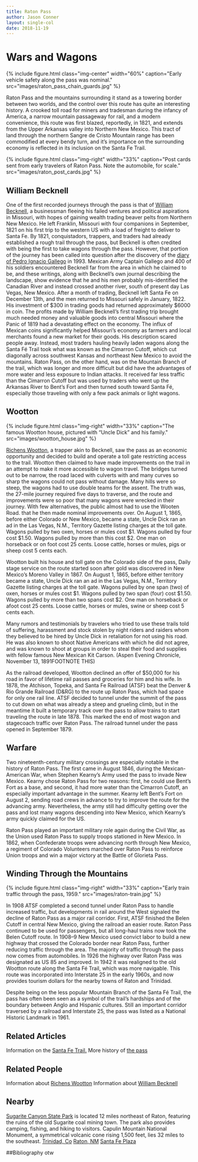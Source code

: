 ```yaml
---
title: Raton Pass
author: Jason Conner
layout: single-col
date: 2018-11-19
---
```


# Wars and Wagons

{% include figure.html
  class="img-center"
  width="60%"
  caption="Early vehicle safety along the pass was nominal."
  src="images/raton_pass_chain_guards.jpg"
%}

Raton Pass and the mountains surrounding it stand as a towering border between two worlds, and the control over this route has quite an interesting history. A crooked toll road for miners and tradesman during the infancy of America, a narrow mountain passageway for rail, and a modern convenience, this route was first blazed, reportedly, in 1821, and extends from the Upper Arkansas valley into Northern New Mexico. This tract of land through the northern Sangre de Cristo Mountain range has been commodified at every bendy turn, and it’s importance on the surrounding economy is reflected in its inclusion on the Santa Fe Trail.

{% include figure.html
  class="img-right"
  width="33%"
  caption="Post cards sent from early travelers of Raton Pass. Note the automobile, for scale."
  src="images/raton_post_cards.jpg"
%}

## William Becknell

One of the first recorded journeys through the pass is that of [William Becknell](https://en.wikipedia.org/wiki/William_Becknell), a businessman fleeing his failed ventures and political aspirations in Missouri, with hopes of gaining wealth trading beaver pelts from Northern New Mexico. He left Franklin, Missouri with four companions in September, 1821 on his first trip to the western US with a load of freight to deliver to Santa Fe. By 1821, conquistadors, trappers, and traders had already established a rough trail through the pass, but Becknell is often credited with being the first to take wagons through the pass. However, that portion of the journey has been called into question after the discovery of the [diary of Pedro Ignacio Gallego](https://www.santafetrailresearch.com/research/pedro-ignacio-gallego-1.html) in 1993. Mexican Army Captain Gallego and 400 of his soldiers encountered Becknell far from the area in which he claimed to be, and these writings, along with Becknell’s own journal describing the landscape, show evidence that he and his men probably mis-identified the Canadian River and instead crossed another river, south of present day Las Vegas, New Mexico. After a month of trading, Becknell left Santa Fe on December 13th, and the men returned to Missouri safely in January, 1822. His investment of $300 in trading goods had returned approximately $6000 in coin. 
The profits made by William Becknell’s first trading trip brought much needed money and valuable goods into central Missouri where the Panic of 1819 had a devastating effect on the economy. The influx of Mexican coins significantly helped Missouri’s economy as farmers and local merchants found a new market for their goods. 
His description scared people away. Instead, most traders hauling heavily laden wagons along the Santa Fé Trail took what was known as the Cimarron Cutoff, which cut diagonally across southwest Kansas and northeast New Mexico to avoid the mountains. Raton Pass, on the other hand, was on the Mountain Branch of the trail, which was longer and more difficult but did have the advantages of more water and less exposure to Indian attacks. It received far less traffic than the Cimarron Cutoff but was used by traders who went up the Arkansas River to Bent’s Fort and then turned south toward Santa Fé, especially those traveling with only a few pack animals or light wagons.

## Wootton

{% include figure.html
  class="img-right"
  width="33%"
  caption="The famous Wootton house, pictured with “Uncle Dick” and his family."
  src="images/wootton_house.jpg"
%}

[Richens Wootton](https://en.wikipedia.org/wiki/Richens_Lacey_Wootton), a trapper akin to Becknell, saw the pass as an economic opportunity and decided to build and operate a toll gate restricting access to the trail. Wootton then claimed to have made improvements on the trail in an attempt to make it more accessible to wagon travel.  The bridges turned out to be narrow, the road laced with culverts with and many curves so sharp the wagons could not pass without damage. Many hills were so steep, the wagons had to use double teams for the assent. The truth was, the 27-mile journey required five days to traverse, and the route and improvements were so poor that many wagons were wrecked in their journey. With few alternatives, the public almost had to use the Wooten Road. that he then made nominal improvements over. On August 1, 1865, before either Colorado or New Mexico, became a state, Uncle Dick ran an ad in the Las Vegas, N.M., Territory Gazette listing charges at the toll gate. Wagons pulled by two oxen, horses or mules cost $1. Wagons pulled by four cost $1.50. Wagons pulled by more than this cost $2. One man on horseback or on foot cost 25 cents. Loose cattle, horses or mules, pigs or sheep cost 5 cents each.

Wootton built his house and toll gate on the Colorado side of the pass, Daily stage service on the route started soon after gold was discovered in New Mexico’s Moreno Valley in 1867.
On August 1, 1865, before either territory became a state, Uncle Dick ran an ad in the Las Vegas, N.M., Territory Gazette listing charges at the toll gate. Wagons pulled by one span (two) of oxen, horses or mules cost $1. Wagons pulled by two span (four) cost $1.50. Wagons pulled by more than two spans cost $2. One man on horseback or afoot cost 25 cents. Loose cattle, horses or mules, swine or sheep cost 5 cents each.

Many rumors and testimonials by travelers who tried to use these trails told of suffering, harassment and stock stolen by night riders and raiders whom they believed to be hired by Uncle Dick in retaliation for not using his road. He was also known to shoot Native Americans with which he did not agree, and was known to shoot at groups in order to steal their food and supplies with fellow famous New Mexican Kit Carson. (Aspen Evening Chronicle, November 13, 1891FOOTNOTE THIS)

As the railroad developed, Wootton declined an offer of $50,000 for his road in favor of lifetime rail passes and groceries for him and his wife. In 1878, the Atchison, Topeka, and Santa Fe Railroad (ATSF) beat the Denver & Rio Grande Railroad (D&RG) to the route up Raton Pass, which had space for only one rail line. ATSF decided to tunnel under the summit of the pass to cut down on what was already a steep and grueling climb, but in the meantime it built a temporary track over the pass to allow trains to start traveling the route in late 1878. This marked the end of most wagon and stagecoach traffic over Raton Pass. The railroad tunnel under the pass opened in September 1879.

## Warfare

Two nineteenth-century military crossings are especially notable in the history of Raton Pass. The first came in August 1846, during the Mexican-American War, when Stephen Kearny’s Army used the pass to invade New Mexico. Kearny chose Raton Pass for two reasons: first, he could use Bent’s Fort as a base, and second, it had more water than the Cimarron Cutoff, an especially important advantage in the summer. Kearny left Bent’s Fort on August 2, sending road crews in advance to try to improve the route for the advancing army. Nevertheless, the army still had difficulty getting over the pass and lost many wagons descending into New Mexico, which Kearny’s army quickly claimed for the US.

Raton Pass played an important military role again during the Civil War, as the Union used Raton Pass to supply troops stationed in New Mexico. In 1862, when Confederate troops were advancing north through New Mexico, a regiment of Colorado Volunteers marched over Raton Pass to reinforce Union troops and win a major victory at the Battle of Glorieta Pass.

## Winding Through the Mountains

{% include figure.html
  class="img-right"
  width="33%"
  caption="Early train traffic through the pass, 1959."
  src="images/raton-train.jpg"
%}

In 1908 ATSF completed a second tunnel under Raton Pass to handle increased traffic, but developments in rail around the West signaled the decline of Raton Pass as a major rail corridor. First, ATSF finished the Belen Cutoff in central New Mexico, giving the railroad an easier route. Raton Pass continued to be used for passengers, but all long-haul trains now took the Belen Cutoff route. In 1908–9 New Mexico used convict labor to build a new highway that crossed the Colorado border near Raton Pass, further reducing traffic through the area.
The majority of traffic through the pass now comes from automobiles. In 1926 the highway over Raton Pass was designated as US 85 and improved. In 1942 it was realigned to the old Wootton route along the Santa Fé Trail, which was more navigable. This route was incorporated into Interstate 25 in the early 1960s, and now provides tourism dollars for the nearby towns of Raton and Trinidad.

Despite being on the less popular Mountain Branch of the Santa Fé Trail, the pass has often been seen as a symbol of the trail’s hardships and of the boundary between Anglo and Hispanic cultures. Still an important corridor traversed by a railroad and Interstate 25, the pass was listed as a National Historic Landmark in 1961.

## Related Articles
 Information on the [Santa Fe Trail.](https://www.nps.gov/peco/learn/historyculture/santa-fe-trail.htm)
 More history of [the pass](https://www.nps.gov/nr/twhp/wwwlps/lessons/117glorietaraton/117getting.htm)
 
## Related People
 Information about [Richens Wootton](https://en.wikipedia.org/wiki/Richens_Lacey_Wootton)
 Information about [William Becknell](https://en.wikipedia.org/wiki/William_Becknell)
 
## Nearby
[Sugarite Canyon State Park](http://www.emnrd.state.nm.us/spd/sugaritecanyonstatepark.html) is located 12 miles northeast of Raton, featuring the ruins of the old Sugarite coal mining town. The park also provides camping, fishing, and hiking to visitors. Capulin Mountain National Monument, a symmetrical volcanic cone rising 1,500 feet, lies 32 miles to the southeast.
[Trinidad, Co](https://www.trinidad.co.gov/tourism-board)
[Raton, NM](http://visitraton.org)
[Santa Fe Plaza](https://www.nps.gov/nr/travel/american_latino_heritage/Santa_Fe_Plaza.html)

##Bibliography
otw
